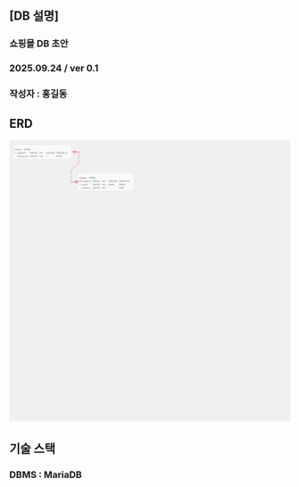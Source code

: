 ## [DB 설명]
### 쇼핑몰 DB 초안
### 2025.09.24 / ver 0.1
### 작성자 : 홍길동

## ERD
![ERD](test.png)

## 기술 스택
### DBMS : MariaDB

